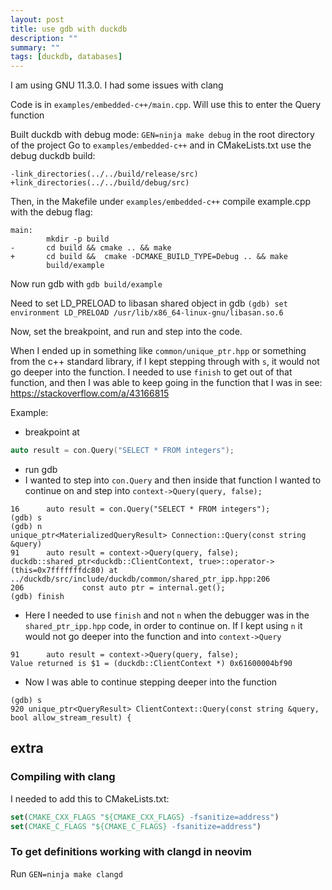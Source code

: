 ```yaml
---
layout: post
title: use gdb with duckdb
description: ""
summary: ""
tags: [duckdb, databases]
---
```


I am using GNU 11.3.0. I had some issues with clang

Code is in `examples/embedded-c++/main.cpp`. Will use this to enter the Query function

Built duckdb with debug mode: `GEN=ninja make debug` in the root directory of the project
Go to `examples/embedded-c++` and in CMakeLists.txt use the debug duckdb build:

```git
-link_directories(../../build/release/src)
+link_directories(../../build/debug/src)
```

Then, in the Makefile under `examples/embedded-c++` compile example.cpp with the debug
flag:

```git
main:
        mkdir -p build
-       cd build && cmake .. && make
+       cd build &&  cmake -DCMAKE_BUILD_TYPE=Debug .. && make
        build/example

```

Now run gdb with `gdb build/example`

Need to set LD_PRELOAD to libasan shared object in gdb
`(gdb) set environment LD_PRELOAD /usr/lib/x86_64-linux-gnu/libasan.so.6`

Now, set the breakpoint, and run and step into the code.

When I ended up in something like `common/unique_ptr.hpp` or something from the c++ standard library, if I kept stepping through with `s`, it would not go deeper into
the function.
I needed to use `finish` to get out of that function, and then I was able to keep going in the function that I was in
see: https://stackoverflow.com/a/43166815

Example:

- breakpoint at

```c++
auto result = con.Query("SELECT * FROM integers");
```

- run gdb
- I wanted to step into `con.Query` and then inside that function I wanted to continue on
  and step into `context->Query(query, false);`

```gdb
16		auto result = con.Query("SELECT * FROM integers");
(gdb) s
(gdb) n
unique_ptr<MaterializedQueryResult> Connection::Query(const string &query)
91		auto result = context->Query(query, false);
duckdb::shared_ptr<duckdb::ClientContext, true>::operator-> (this=0x7fffffffdc80) at ../duckdb/src/include/duckdb/common/shared_ptr_ipp.hpp:206
206				const auto ptr = internal.get();
(gdb) finish
```

- Here I needed to use `finish` and not `n` when the debugger was in the `shared_ptr_ipp.hpp` code, in order to continue on.
  If I kept using `n` it would not go deeper into the function and into `context->Query`

```gdb
91		auto result = context->Query(query, false);
Value returned is $1 = (duckdb::ClientContext *) 0x61600004bf90
```

- Now I was able to continue stepping deeper into the function

```gdb
(gdb) s
920	unique_ptr<QueryResult> ClientContext::Query(const string &query, bool allow_stream_result) {
```

## extra

### Compiling with clang

I needed to add this to CMakeLists.txt:

```cmake
set(CMAKE_CXX_FLAGS "${CMAKE_CXX_FLAGS} -fsanitize=address")
set(CMAKE_C_FLAGS "${CMAKE_C_FLAGS} -fsanitize=address")

```

### To get definitions working with clangd in neovim

Run `GEN=ninja make clangd`
